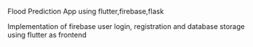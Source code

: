 Flood Prediction App using flutter,firebase,flask

Implementation of firebase user login, registration and database storage
using flutter as frontend
